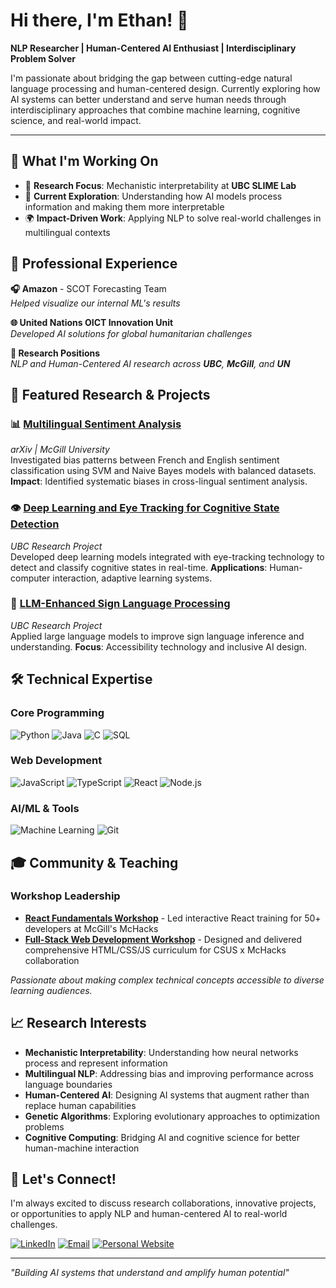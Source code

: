# Hi there, I'm Ethan! 👋

**NLP Researcher | Human-Centered AI Enthusiast | Interdisciplinary Problem Solver**

I'm passionate about bridging the gap between cutting-edge natural language processing and human-centered design. Currently exploring how AI systems can better understand and serve human needs through interdisciplinary approaches that combine machine learning, cognitive science, and real-world impact.

---

## 🎯 What I'm Working On

- 🔬 **Research Focus**: Mechanistic interpretability at **UBC SLIME Lab**
- 🧠 **Current Exploration**: Understanding how AI models process information and making them more interpretable
- 🌍 **Impact-Driven Work**: Applying NLP to solve real-world challenges in multilingual contexts

## 💼 Professional Experience

**🎧 Amazon** - SCOT Forecasting Team  
*Helped visualize our internal ML's results*

**🌐 United Nations OICT Innovation Unit**  
*Developed AI solutions for global humanitarian challenges*

**🔬 Research Positions**  
*NLP and Human-Centered AI research across **UBC**, **McGill**, and **UN***

## 🔬 Featured Research & Projects

### 📊 [Multilingual Sentiment Analysis](https://arxiv.org/abs/2405.06692)
*arXiv | McGill University*  
Investigated bias patterns between French and English sentiment classification using SVM and Naive Bayes models with balanced datasets. **Impact**: Identified systematic biases in cross-lingual sentiment analysis.

### 👁️ [Deep Learning and Eye Tracking for Cognitive State Detection](https://github.com/ethanwongca/Human-AI-Interaction)
*UBC Research Project*  
Developed deep learning models integrated with eye-tracking technology to detect and classify cognitive states in real-time. **Applications**: Human-computer interaction, adaptive learning systems.

### 🤟 [LLM-Enhanced Sign Language Processing](https://github.com/ethanwongca/NLP_Contrastive)
*UBC Research Project*  
Applied large language models to improve sign language inference and understanding. **Focus**: Accessibility technology and inclusive AI design.

## 🛠️ Technical Expertise

### **Core Programming**
![Python](https://img.shields.io/badge/Python-3776AB?style=flat&logo=python&logoColor=white)
![Java](https://img.shields.io/badge/Java-007396?style=flat&logo=java&logoColor=white)
![C](https://img.shields.io/badge/C-A8B9CC?style=flat&logo=c&logoColor=white)
![SQL](https://img.shields.io/badge/SQL-4479A1?style=flat&logo=postgresql&logoColor=white)

### **Web Development**
![JavaScript](https://img.shields.io/badge/JavaScript-F7DF1E?style=flat&logo=javascript&logoColor=black)
![TypeScript](https://img.shields.io/badge/TypeScript-007ACC?style=flat&logo=typescript&logoColor=white)
![React](https://img.shields.io/badge/React-61DAFB?style=flat&logo=react&logoColor=black)
![Node.js](https://img.shields.io/badge/Node.js-339933?style=flat&logo=node.js&logoColor=white)

### **AI/ML & Tools**
![Machine Learning](https://img.shields.io/badge/Machine%20Learning-FF6F00?style=flat&logo=tensorflow&logoColor=white)
![Git](https://img.shields.io/badge/Git-F05032?style=flat&logo=git&logoColor=white)

## 🎓 Community & Teaching

### **Workshop Leadership**
- **[React Fundamentals Workshop](https://github.com/ethanwongca/McHacksReactWorkshop)** - Led interactive React training for 50+ developers at McGill's McHacks
- **[Full-Stack Web Development Workshop](https://github.com/ethanwongca/CSUSxMcHacksWebDev)** - Designed and delivered comprehensive HTML/CSS/JS curriculum for CSUS x McHacks collaboration

*Passionate about making complex technical concepts accessible to diverse learning audiences.*

## 📈 Research Interests

- **Mechanistic Interpretability**: Understanding how neural networks process and represent information
- **Multilingual NLP**: Addressing bias and improving performance across language boundaries  
- **Human-Centered AI**: Designing AI systems that augment rather than replace human capabilities
- **Genetic Algorithms**: Exploring evolutionary approaches to optimization problems
- **Cognitive Computing**: Bridging AI and cognitive science for better human-machine interaction

## 🌟 Let's Connect!

I'm always excited to discuss research collaborations, innovative projects, or opportunities to apply NLP and human-centered AI to real-world challenges.

[![LinkedIn](https://img.shields.io/badge/LinkedIn-0077B5?style=for-the-badge&logo=linkedin&logoColor=white)](https://www.linkedin.com/in/ethanwongca/)
[![Email](https://img.shields.io/badge/Email-D14836?style=for-the-badge&logo=gmail&logoColor=white)](mailto:ethanwongca@gmail.com)
[![Personal Website](https://img.shields.io/badge/Website-000000?style=for-the-badge&logo=globe&logoColor=white)](https://ethanwong.ca/)

---
*"Building AI systems that understand and amplify human potential"*
